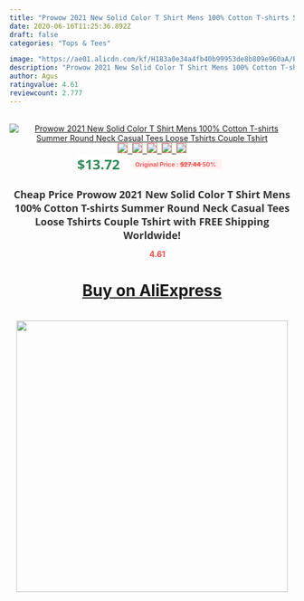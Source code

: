 ```yaml
---
title: "Prowow 2021 New Solid Color T Shirt Mens 100% Cotton T-shirts Summer Round Neck Casual Tees Loose Tshirts Couple Tshirt"
date: 2020-06-16T11:25:36.892Z
draft: false
categories: "Tops & Tees"

image: "https://ae01.alicdn.com/kf/H183a0e34a4fb40b99953de8b809e960aA/Prowow-2021-New-Solid-Color-T-Shirt-Mens-100-Cotton-T-shirts-Summer-Round-Neck-Casual.jpg"
description: "Prowow 2021 New Solid Color T Shirt Mens 100% Cotton T-shirts Summer Round Neck Casual Tees Loose Tshirts Couple Tshirt"
author: Agus
ratingvalue: 4.61
reviewcount: 2.777
---
```

<br>
<div style="text-align: center;">
<a href="https://s.click.aliexpress.com/e/_AWb9IV" target="_blank" rel="nofollow noopener noreferrer"><img alt="Prowow 2021 New Solid Color T Shirt Mens 100% Cotton T-shirts Summer Round Neck Casual Tees Loose Tshirts Couple Tshirt" class="magnifier-image" src="https://ae01.alicdn.com/kf/H183a0e34a4fb40b99953de8b809e960aA/Prowow-2021-New-Solid-Color-T-Shirt-Mens-100-Cotton-T-shirts-Summer-Round-Neck-Casual.jpg_640x640.jpg">
<br>
<img style="border:1px solid salmon" src="https://ae01.alicdn.com/kf/H183a0e34a4fb40b99953de8b809e960aA/Prowow-2021-New-Solid-Color-T-Shirt-Mens-100-Cotton-T-shirts-Summer-Round-Neck-Casual.jpg_120x120.jpg">&nbsp;&nbsp;<img style="border:1px solid salmon" src="https://ae01.alicdn.com/kf/Hdb2542aeed6749308e6dac7de4b7e314M/Prowow-2021-New-Solid-Color-T-Shirt-Mens-100-Cotton-T-shirts-Summer-Round-Neck-Casual.jpg_120x120.jpg">&nbsp;&nbsp;<img style="border:1px solid salmon" src="https://ae01.alicdn.com/kf/H1be8dda8df4c49cca4b147a6e40a592ch/Prowow-2021-New-Solid-Color-T-Shirt-Mens-100-Cotton-T-shirts-Summer-Round-Neck-Casual.jpg_120x120.jpg">&nbsp;&nbsp;<img style="border:1px solid salmon" src="https://ae01.alicdn.com/kf/Hcc32f31fb63049879112657fafe826745/Prowow-2021-New-Solid-Color-T-Shirt-Mens-100-Cotton-T-shirts-Summer-Round-Neck-Casual.jpg_120x120.jpg">&nbsp;&nbsp;<img style="border:1px solid salmon" src="https://ae01.alicdn.com/kf/H117158ce45c94483bad49432e495c178J/Prowow-2021-New-Solid-Color-T-Shirt-Mens-100-Cotton-T-shirts-Summer-Round-Neck-Casual.jpg_120x120.jpg"></a></div><br0>
<div style="text-align: center;"><span style="background-color: white; border: 0px; box-sizing: border-box; color: seagreen; display: inline-block; font-family: &quot;open sans&quot; , &quot;arial&quot; , &quot;helvetica&quot; , sans-serif , &quot;heiti&quot;; font-size: 24px; font-stretch: inherit; font-weight: 700; line-height: inherit; margin: 0px 10px 0px 0px; padding: 0px; vertical-align: middle;">$13.72 </span>
<span style="background: rgb(255 , 241 , 241); border-radius: 3px; border: 0px; box-sizing: border-box; color: #ff4747; display: inline-block; font-family: inherit; font-size: 12px; font-stretch: inherit; font-style: inherit; font-variant: inherit; font-weight: 600; line-height: inherit; margin: 0px; padding: 2px 5px; transform: scale(0.9); vertical-align: middle;">Original Price : <b style="text-decoration: line-through;">$27.44 </b> 50%&nbsp;&nbsp;</span></div>
<h1 style="color: #333333; display: inline-block; font-family: &quot;open sans&quot; , &quot;arial&quot; , &quot;helvetica&quot; , sans-serif , &quot;heiti&quot;; font-size: 18px; font-stretch: inherit; font-weight: 700; text-align: center;">Cheap Price Prowow 2021 New Solid Color T Shirt Mens 100% Cotton T-shirts Summer Round Neck Casual Tees Loose Tshirts Couple Tshirt with FREE Shipping Worldwide!</h1>
<div style="color: #ff4747; text-align: center;">
<img src="https://4.bp.blogspot.com/-M0ZcTcb-5uY/XleCXlxnR4I/AAAAAAAAAEc/OrjgMkXV1oMQFaCRZj5HQwOCBcu3w1FegCPcBGAYYCw/s1600/star.png" style="height: 15px;">&nbsp;<b>4.61</b></div>
<div class="button_cont" align="center"><a class="buynow_a" href="https://s.click.aliexpress.com/e/_AWb9IV" target="_blank" rel="nofollow noopener noreferrer"><H1>Buy on AliExpress</H1></a></div><br>
<div class="separator" style="clear: both; text-align: center;">
<img src="https://lh3.googleusercontent.com/-pTy5HemUv9M/XlePHvY0dAI/AAAAAAAAAE4/0nX5iRUoIWY8eMW9Dpxeirr157OZliDIgCLcBGAsYHQ/s1600/badge.gif" width="480">
</div>
